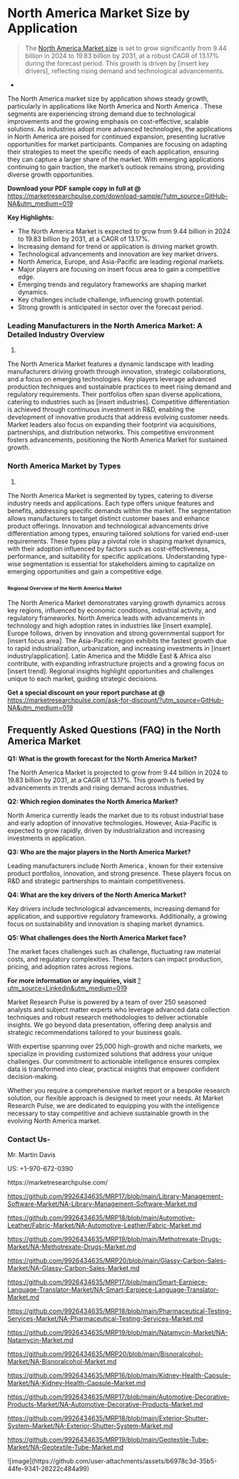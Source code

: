 <h1>North America  Market&nbsp;Size by Application</h1><blockquote><p>The <a href="https://marketresearchpulse.com/download-sample/?utm_source=GitHub-NA&amp;utm_medium=019">North America  Market size</a> is set to grow significantly from 9.44 billion in 2024 to 19.83 billion by 2031, at a robust CAGR of 13.17% during the forecast period. This growth is driven by [insert key drivers], reflecting rising demand and technological advancements.</p></blockquote><ul><li></li></ul><p>The North America  market size by application shows steady growth, particularly in applications like North America  and North America . These segments are experiencing strong demand due to technological improvements and the growing emphasis on cost-effective, scalable solutions. As industries adopt more advanced technologies, the applications in North America  are poised for continued expansion, presenting lucrative opportunities for market participants. Companies are focusing on adapting their strategies to meet the specific needs of each application, ensuring they can capture a larger share of the market. With emerging applications continuing to gain traction, the market’s outlook remains strong, providing diverse growth opportunities.</p><p><strong>Download your PDF sample copy in full at @ </strong><a href="https://marketresearchpulse.com/download-sample/?utm_source=GitHub-NA&amp;utm_medium=019">https://marketresearchpulse.com/download-sample/?utm_source=GitHub-NA&amp;utm_medium=019</a></p><p><strong>Key Highlights: </strong></p><ul><li>The North America  Market is expected to grow from 9.44 billion in 2024 to 19.83 billion by 2031, at a CAGR of 13.17%.</li><li>Increasing demand for trend or application is driving market growth.</li><li>Technological advancements and innovation are key market drivers.</li><li>North America, Europe, and Asia-Pacific are leading regional markets.</li><li>Major players are focusing on insert focus area to gain a competitive edge.</li><li>Emerging trends and regulatory frameworks are shaping market dynamics.</li><li>Key challenges include challenge, influencing growth potential.</li><li>Strong growth is anticipated in sector over the forecast period.</li></ul><h3>Leading Manufacturers in the North America  Market: A Detailed Industry Overview</h3><ol><li></li></ol><div class="flex max-w-full flex-col flex-grow"><div class="min-h-8 text-message flex w-full flex-col items-end gap-2 whitespace-normal break-words [.text-message+&amp;]:mt-5" dir="auto" data-message-author-role="assistant" data-message-id="fd8432e4-4910-450d-b182-61b7bfb0a01f" data-message-model-slug="gpt-4o"><div class="flex w-full flex-col gap-1 empty:hidden first:pt-[3px]"><div class="markdown prose w-full break-words dark:prose-invert light"><p>The North America  Market features a dynamic landscape with leading manufacturers driving growth through innovation, strategic collaborations, and a focus on emerging technologies. Key players leverage advanced production techniques and sustainable practices to meet rising demand and regulatory requirements. Their portfolios often span diverse applications, catering to industries such as [insert industries]. Competitive differentiation is achieved through continuous investment in R&amp;D, enabling the development of innovative products that address evolving customer needs. Market leaders also focus on expanding their footprint via acquisitions, partnerships, and distribution networks. This competitive environment fosters advancements, positioning the North America  Market for sustained growth.</p></div></div></div></div><h3>North America  Market by Types</h3><ol><li></li></ol><div class="flex max-w-full flex-col flex-grow"><div class="min-h-8 text-message flex w-full flex-col items-end gap-2 whitespace-normal break-words [.text-message+&amp;]:mt-5" dir="auto" data-message-author-role="assistant" data-message-id="084470be-0bb7-4664-bddf-5156b4f41249" data-message-model-slug="gpt-4o-mini"><div class="flex w-full flex-col gap-1 empty:hidden first:pt-[3px]"><div class="markdown prose w-full break-words dark:prose-invert light"><p>The North America  Market is segmented by types, catering to diverse industry needs and applications. Each type offers unique features and benefits, addressing specific demands within the market. The segmentation allows manufacturers to target distinct customer bases and enhance product offerings. Innovation and technological advancements drive differentiation among types, ensuring tailored solutions for varied end-user requirements. These types play a pivotal role in shaping market dynamics, with their adoption influenced by factors such as cost-effectiveness, performance, and suitability for specific applications. Understanding type-wise segmentation is essential for stakeholders aiming to capitalize on emerging opportunities and gain a competitive edge.</p></div></div></div></div><h3><span style="font-size: 11px;">Regional Overview of the North America  Market</span></h3><div class="flex max-w-full flex-col flex-grow"><div class="min-h-8 text-message flex w-full flex-col items-end gap-2 whitespace-normal break-words [.text-message+&amp;]:mt-5" dir="auto" data-message-author-role="assistant" data-message-id="e9038762-ce64-4e30-91c9-9bd413514231" data-message-model-slug="gpt-4o-mini"><div class="flex w-full flex-col gap-1 empty:hidden first:pt-[3px]"><div class="markdown prose w-full break-words dark:prose-invert light"><p>The North America  Market demonstrates varying growth dynamics across key regions, influenced by economic conditions, industrial activity, and regulatory frameworks. North America leads with advancements in technology and high adoption rates in industries like [insert example]. Europe follows, driven by innovation and strong governmental support for [insert focus area]. The Asia-Pacific region exhibits the fastest growth due to rapid industrialization, urbanization, and increasing investments in [insert industry/application]. Latin America and the Middle East &amp; Africa also contribute, with expanding infrastructure projects and a growing focus on [insert trend]. Regional insights highlight opportunities and challenges unique to each market, guiding strategic decisions.</p></div></div></div></div><p><strong>Get a special discount on your report purchase at @ </strong><a href="https://marketresearchpulse.com/ask-for-discount/?utm_source=GitHub-NA&amp;utm_medium=019">https://marketresearchpulse.com/ask-for-discount/?utm_source=GitHub-NA&amp;utm_medium=019</a></p><h2>Frequently Asked Questions (FAQ) in the North America  Market</h2><p><strong>Q1: What is the growth forecast for the North America  Market?</strong></p><p>The North America  Market is projected to grow from 9.44 billion in 2024 to 19.83 billion by 2031, at a CAGR of 13.17%. This growth is fueled by advancements in trends and rising demand across industries.</p><p><strong>Q2: Which region dominates the North America  Market?</strong></p><p>North America currently leads the market due to its robust industrial base and early adoption of innovative technologies. However, Asia-Pacific is expected to grow rapidly, driven by industrialization and increasing investments in application.</p><p><strong>Q3: Who are the major players in the North America  Market?</strong></p><p>Leading manufacturers include North America , known for their extensive product portfolios, innovation, and strong presence. These players focus on R&amp;D and strategic partnerships to maintain competitiveness.</p><p><strong>Q4: What are the key drivers of the North America  Market?</strong></p><p>Key drivers include technological advancements, increasing demand for application, and supportive regulatory frameworks. Additionally, a growing focus on sustainability and innovation is shaping market dynamics.</p><p><strong>Q5: What challenges does the North America  Market face?</strong></p><p>The market faces challenges such as challenge, fluctuating raw material costs, and regulatory complexities. These factors can impact production, pricing, and adoption rates across regions.</p><p><strong>For more information or any inquiries, visit&nbsp;</strong><a href="?utm_source=Linkedin&utm_medium=019">?utm_source=Linkedin&utm_medium=019</a></p><p>Market Research Pulse is powered by a team of over 250 seasoned analysts and subject matter experts who leverage advanced data collection techniques and robust research methodologies to deliver actionable insights. We go beyond data presentation, offering deep analysis and strategic recommendations tailored to your business goals.</p><p>With expertise spanning over 25,000 high-growth and niche markets, we specialize in providing customized solutions that address your unique challenges. Our commitment to actionable intelligence ensures complex data is transformed into clear, practical insights that empower confident decision-making.</p><p>Whether you require a comprehensive market report or a bespoke research solution, our flexible approach is designed to meet your needs. At Market Research Pulse, we are dedicated to equipping you with the intelligence necessary to stay competitive and achieve sustainable growth in the evolving North America  market.</p><h3><strong>Contact Us-</strong></h3><p>Mr. Martin Davis</p><p>US: +1-970-672-0390</p><p>https://marketresearchpulse.com/</p><p><a href="https://github.com/9926434635/MRP17/blob/main/Library-Management-Software-Market/NA-Library-Management-Software-Market.md">https://github.com/9926434635/MRP17/blob/main/Library-Management-Software-Market/NA-Library-Management-Software-Market.md</a></p><p><a href="https://github.com/9926434635/MRP18/blob/main/Automotive-Leather/Fabric-Market/NA-Automotive-Leather/Fabric-Market.md">https://github.com/9926434635/MRP18/blob/main/Automotive-Leather/Fabric-Market/NA-Automotive-Leather/Fabric-Market.md</a></p><p><a href="https://github.com/9926434635/MRP19/blob/main/Methotrexate-Drugs-Market/NA-Methotrexate-Drugs-Market.md">https://github.com/9926434635/MRP19/blob/main/Methotrexate-Drugs-Market/NA-Methotrexate-Drugs-Market.md</a></p><p><a href="https://github.com/9926434635/MRP20/blob/main/Glassy-Carbon-Sales-Market/NA-Glassy-Carbon-Sales-Market.md">https://github.com/9926434635/MRP20/blob/main/Glassy-Carbon-Sales-Market/NA-Glassy-Carbon-Sales-Market.md</a></p><p><a href="https://github.com/9926434635/MRP17/blob/main/Smart-Earpiece-Language-Translator-Market/NA-Smart-Earpiece-Language-Translator-Market.md">https://github.com/9926434635/MRP17/blob/main/Smart-Earpiece-Language-Translator-Market/NA-Smart-Earpiece-Language-Translator-Market.md</a></p><p><a href="https://github.com/9926434635/MRP18/blob/main/Pharmaceutical-Testing-Services-Market/NA-Pharmaceutical-Testing-Services-Market.md">https://github.com/9926434635/MRP18/blob/main/Pharmaceutical-Testing-Services-Market/NA-Pharmaceutical-Testing-Services-Market.md</a></p><p><a href="https://github.com/9926434635/MRP19/blob/main/Natamycin-Market/NA-Natamycin-Market.md">https://github.com/9926434635/MRP19/blob/main/Natamycin-Market/NA-Natamycin-Market.md</a></p><p><a href="https://github.com/9926434635/MRP20/blob/main/Bisnoralcohol-Market/NA-Bisnoralcohol-Market.md">https://github.com/9926434635/MRP20/blob/main/Bisnoralcohol-Market/NA-Bisnoralcohol-Market.md</a></p><p><a href="https://github.com/9926434635/MRP16/blob/main/Kidney-Health-Capsule-Market/NA-Kidney-Health-Capsule-Market.md">https://github.com/9926434635/MRP16/blob/main/Kidney-Health-Capsule-Market/NA-Kidney-Health-Capsule-Market.md</a></p><p><a href="https://github.com/9926434635/MRP17/blob/main/Automotive-Decorative-Products-Market/NA-Automotive-Decorative-Products-Market.md">https://github.com/9926434635/MRP17/blob/main/Automotive-Decorative-Products-Market/NA-Automotive-Decorative-Products-Market.md</a></p><p><a href="https://github.com/9926434635/MRP18/blob/main/Exterior-Shutter-System-Market/NA-Exterior-Shutter-System-Market.md">https://github.com/9926434635/MRP18/blob/main/Exterior-Shutter-System-Market/NA-Exterior-Shutter-System-Market.md</a></p><p><a href="https://github.com/9926434635/MRP19/blob/main/Geotextile-Tube-Market/NA-Geotextile-Tube-Market.md">https://github.com/9926434635/MRP19/blob/main/Geotextile-Tube-Market/NA-Geotextile-Tube-Market.md</a></p>
![image](https://github.com/user-attachments/assets/b6978c3d-35b5-44fe-9341-26222c484a99)
